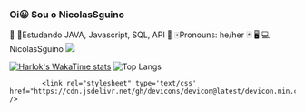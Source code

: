 ### Oi😀 Sou o NicolasSguino
🎈
🎨Estudando JAVA, Javascript, SQL, API
🎎
🀄Pronouns: he/her
🃏
🖥
💻NicolasSguino
<picture>
  <source
    srcset="https://github-readme-stats.vercel.app/api?username=NicolasSguino&show_icons=true&theme=dark"
    media="(prefers-color-scheme: dark)"
  />
  <source
    srcset="https://github-readme-stats.vercel.app/api?username=NicolasSguino&show_icons=true"
    media="(prefers-color-scheme: light), (prefers-color-scheme: no-preference)"
  />
  <img src="https://github-readme-stats.vercel.app/api?username=NicolasSguino&show_icons=true" />
</picture>

[![Harlok's WakaTime stats](https://github-readme-stats.vercel.app/api/wakatime?username=NicolasSguino)](https://github.com/NicolasSguino/github-readme-stats)
![Top Langs](https://github-readme-stats.vercel.app/api/top-langs/?username=NicolasSguino&hide_progress=true)

            <link rel="stylesheet" type='text/css' href="https://cdn.jsdelivr.net/gh/devicons/devicon@latest/devicon.min.css" />
          
          
          
